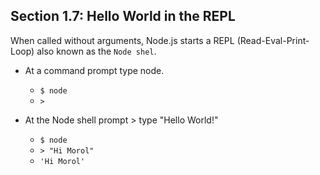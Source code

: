 ## Section 1.7: Hello World in the REPL

When called without arguments, Node.js starts a REPL (Read-Eval-Print-Loop) also known as the `Node shel`.

- At a command prompt type node.
  - `$ node`
  - `>`

- At the Node shell prompt > type "Hello World!"
  - `$ node`
  - `> "Hi Morol"`
  - `'Hi Morol'`
